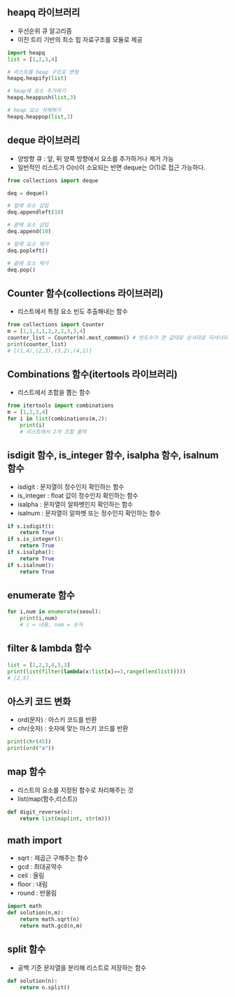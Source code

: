 ## heapq 라이브러리
- 우선순위 큐 알고리즘
- 이진 트리 기반의 최소 힙 자료구조를 모듈로 제공
```python
import heapq
list = [1,2,3,4]

# 리스트를 heap 구조로 변형
heapq.heapify(list)

# heap에 요소 추가하기
heapq.heappush(list,3)

# heap 요소 삭제하기
heapq.heappop(list,3)
```

## deque 라이브러리
- 양방향 큐 : 앞, 뒤 양쪽 방향에서 요소를 추가하거나 제거 가능
- 일반적인 리스트가 O(n)이 소요되는 반면 deque는 O(1)로 접근 가능하다.
```python
from collections import deque

deq = deque()

# 앞에 요소 삽입
deq.appendleft(10)

# 끝에 요소 삽입
deq.append(10)

# 앞에 요소 제거
deq.popleft()

# 끝에 요소 제거
deq.pop()
```
## Counter 함수(collections 라이브러리)
- 리스트에서 특정 요소 빈도 추출해내는 함수

```python
from collections import Counter
m = [1,1,1,1,2,2,2,3,3,4]
counter_list = Counter(m).most_common() # 빈도수가 큰 값대로 순서대로 딕셔너리 형태로 저장
print(counter_list)
# [(1,4),(2,3),(3,2),(4,1)]
```

## Combinations 함수(itertools 라이브러리)
- 리스트에서 조합을 뽑는 함수

```python
from itertools import combinations
m = [1,2,3,4]
for i in list(combinations(m,2):
    print(i)
    # 리스트에서 2개 조합 출력
```

## isdigit 함수, is_integer 함수, isalpha 함수, isalnum 함수
- isdigit : 문자열이 정수인지 확인하는 함수
- is_integer : float 값이 정수인지 확인하는 함수
- isalpha : 문자열이 알파벳인지 확인하는 함수
- isalnum : 문자열이 알파벳 또는 정수인지 확인하는 함수
```python
if s.isdigit():
    return True
if s.is_integer():
    return True
if s.isalpha():
    return True
if s.isalnum():
    return True
```

## enumerate 함수
```python
for i,num in enumerate(seoul):
    print(i,num)
    # i = 내용, num = 숫자
```

## filter & lambda 함수
```python
list = [1,2,3,4,5,3]
print(list(filter(lambda(x:list[x]==3,range(len(list)))))
# [2,5]
```

## 아스키 코드 변화
- ord(문자) : 아스키 코드를 반환
- chr(숫자) : 숫자에 맞는 아스키 코드를 반환
```python
print(chr(45))
print(ord("a"))
```

## map 함수
- 리스트의 요소를 지정된 함수로 처리해주는 것
- list(map(함수,리스트))
```python
def digit_reverse(n):
    return list(map(int, str(n)))
```

## math import
- sqrt : 제곱근 구해주는 함수
- gcd : 최대공약수
- ceil : 올림
- floor : 내림
- round : 반올림
```python
import math
def solution(n,m):
    return math.sqrt(n)
    return math.gcd(n,m)
```

## split 함수
- 공백 기준 문자열을 분리해 리스트로 저장하는 함수
```python
def solution(n):
    return n.split()
```
